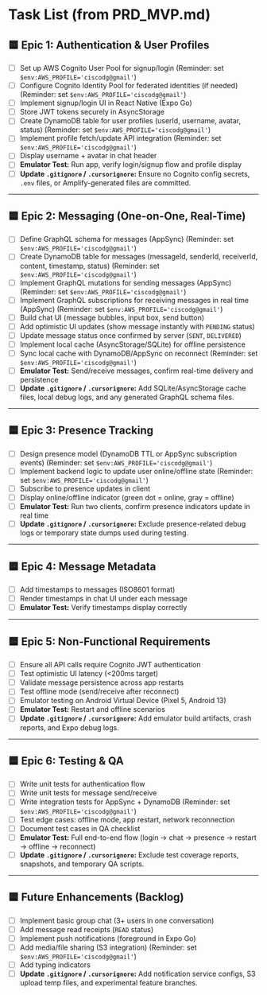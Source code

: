 # Task List (from PRD_MVP.md)

## 🟦 Epic 1: Authentication & User Profiles
- [ ] Set up AWS Cognito User Pool for signup/login (Reminder: set `$env:AWS_PROFILE='ciscodg@gmail'`)  
- [ ] Configure Cognito Identity Pool for federated identities (if needed) (Reminder: set `$env:AWS_PROFILE='ciscodg@gmail'`)  
- [ ] Implement signup/login UI in React Native (Expo Go)  
- [ ] Store JWT tokens securely in AsyncStorage  
- [ ] Create DynamoDB table for user profiles (userId, username, avatar, status) (Reminder: set `$env:AWS_PROFILE='ciscodg@gmail'`)  
- [ ] Implement profile fetch/update API integration (Reminder: set `$env:AWS_PROFILE='ciscodg@gmail'`)  
- [ ] Display username + avatar in chat header  
- [ ] **Emulator Test:** Run app, verify login/signup flow and profile display  
- [ ] **Update `.gitignore` / `.cursorignore`:** Ensure no Cognito config secrets, `.env` files, or Amplify-generated files are committed.  

---

## 🟦 Epic 2: Messaging (One-on-One, Real-Time)
- [ ] Define GraphQL schema for messages (AppSync) (Reminder: set `$env:AWS_PROFILE='ciscodg@gmail'`)  
- [ ] Create DynamoDB table for messages (messageId, senderId, receiverId, content, timestamp, status) (Reminder: set `$env:AWS_PROFILE='ciscodg@gmail'`)  
- [ ] Implement GraphQL mutations for sending messages (AppSync) (Reminder: set `$env:AWS_PROFILE='ciscodg@gmail'`)  
- [ ] Implement GraphQL subscriptions for receiving messages in real time (AppSync) (Reminder: set `$env:AWS_PROFILE='ciscodg@gmail'`)  
- [ ] Build chat UI (message bubbles, input box, send button)  
- [ ] Add optimistic UI updates (show message instantly with `PENDING` status)  
- [ ] Update message status once confirmed by server (`SENT`, `DELIVERED`)  
- [ ] Implement local cache (AsyncStorage/SQLite) for offline persistence  
- [ ] Sync local cache with DynamoDB/AppSync on reconnect (Reminder: set `$env:AWS_PROFILE='ciscodg@gmail'`)  
- [ ] **Emulator Test:** Send/receive messages, confirm real-time delivery and persistence  
- [ ] **Update `.gitignore` / `.cursorignore`:** Add SQLite/AsyncStorage cache files, local debug logs, and any generated GraphQL schema files.  

---

## 🟦 Epic 3: Presence Tracking
- [ ] Design presence model (DynamoDB TTL or AppSync subscription events) (Reminder: set `$env:AWS_PROFILE='ciscodg@gmail'`)  
- [ ] Implement backend logic to update user online/offline state (Reminder: set `$env:AWS_PROFILE='ciscodg@gmail'`)  
- [ ] Subscribe to presence updates in client  
- [ ] Display online/offline indicator (green dot = online, gray = offline)  
- [ ] **Emulator Test:** Run two clients, confirm presence indicators update in real time  
- [ ] **Update `.gitignore` / `.cursorignore`:** Exclude presence-related debug logs or temporary state dumps used during testing.  

---

## 🟦 Epic 4: Message Metadata
- [ ] Add timestamps to messages (ISO8601 format)  
- [ ] Render timestamps in chat UI under each message  
- [ ] **Emulator Test:** Verify timestamps display correctly  

---

## 🟦 Epic 5: Non-Functional Requirements
- [ ] Ensure all API calls require Cognito JWT authentication  
- [ ] Test optimistic UI latency (<200ms target)  
- [ ] Validate message persistence across app restarts  
- [ ] Test offline mode (send/receive after reconnect)  
- [ ] Emulator testing on Android Virtual Device (Pixel 5, Android 13)  
- [ ] **Emulator Test:** Restart and offline scenarios  
- [ ] **Update `.gitignore` / `.cursorignore`:** Add emulator build artifacts, crash reports, and Expo debug logs.  

---

## 🟦 Epic 6: Testing & QA
- [ ] Write unit tests for authentication flow  
- [ ] Write unit tests for message send/receive  
- [ ] Write integration tests for AppSync + DynamoDB (Reminder: set `$env:AWS_PROFILE='ciscodg@gmail'`)  
- [ ] Test edge cases: offline mode, app restart, network reconnection  
- [ ] Document test cases in QA checklist  
- [ ] **Emulator Test:** Full end-to-end flow (login → chat → presence → restart → offline → reconnect)  
- [ ] **Update `.gitignore` / `.cursorignore`:** Exclude test coverage reports, snapshots, and temporary QA scripts.  

---

## 🟦 Future Enhancements (Backlog)
- [ ] Implement basic group chat (3+ users in one conversation)  
- [ ] Add message read receipts (`READ` status)  
- [ ] Implement push notifications (foreground in Expo Go)  
- [ ] Add media/file sharing (S3 integration) (Reminder: set `$env:AWS_PROFILE='ciscodg@gmail'`)  
- [ ] Add typing indicators  
- [ ] **Update `.gitignore` / `.cursorignore`:** Add notification service configs, S3 upload temp files, and experimental feature branches.  

